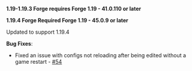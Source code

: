 **1.19-1.19.3 Forge requires Forge 1.19 - 41.0.110 or later**

**1.19.4 Forge Required Forge 1.19 - 45.0.9 or later**

Updated to support 1.19.4

**Bug Fixes**:

* Fixed an issue with configs not reloading after being edited without a game restart - [#54](https://github.com/hypherionmc/simple-rpc-public/issues/54)
